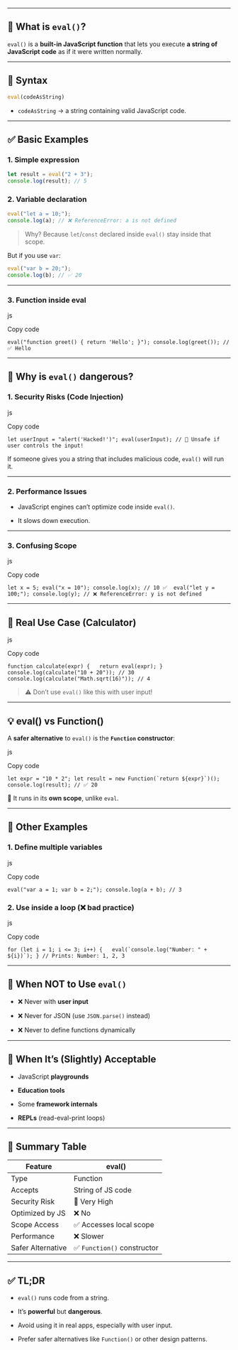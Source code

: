 
---

## 📘 What is `eval()`?

`eval()` is a **built-in JavaScript function** that lets you execute **a string of JavaScript code** as if it were written normally.

---

## 🧠 Syntax

```js
eval(codeAsString)
```

- `codeAsString` → a string containing valid JavaScript code.
    

---

## ✅ Basic Examples

### 1. **Simple expression**

```js
let result = eval("2 + 3");
console.log(result); // 5
```

### 2. **Variable declaration**

```js
eval("let a = 10;");
console.log(a); // ❌ ReferenceError: a is not defined
```

> Why? Because `let`/`const` declared inside `eval()` stay inside that scope.

But if you use `var`:

```js
eval("var b = 20;");
console.log(b); // ✅ 20
```

---

### 3. **Function inside eval**

js

Copy code

`eval("function greet() { return 'Hello'; }"); console.log(greet()); // ✅ Hello`

---

## 🚨 Why is `eval()` dangerous?

### 1. **Security Risks (Code Injection)**

js

Copy code

`let userInput = "alert('Hacked!')"; eval(userInput); // 🚨 Unsafe if user controls the input!`

If someone gives you a string that includes malicious code, `eval()` will run it.

---

### 2. **Performance Issues**

- JavaScript engines can’t optimize code inside `eval()`.
    
- It slows down execution.
    

---

### 3. **Confusing Scope**

js

Copy code

`let x = 5; eval("x = 10"); console.log(x); // 10 ✅  eval("let y = 100;"); console.log(y); // ❌ ReferenceError: y is not defined`

---

## 🔧 Real Use Case (Calculator)

js

Copy code

`function calculate(expr) {   return eval(expr); }  console.log(calculate("10 + 20")); // 30 console.log(calculate("Math.sqrt(16)")); // 4`

> ⚠️ Don’t use `eval()` like this with user input!

---

## 💡 eval() vs Function()

A **safer alternative** to `eval()` is the **`Function` constructor**:

js

Copy code

``let expr = "10 * 2"; let result = new Function(`return ${expr}`)(); console.log(result); // ✅ 20``

🧠 It runs in its **own scope**, unlike `eval`.

---

## 🧪 Other Examples

### 1. Define multiple variables

js

Copy code

`eval("var a = 1; var b = 2;"); console.log(a + b); // 3`

### 2. Use inside a loop (❌ bad practice)

js

Copy code

``for (let i = 1; i <= 3; i++) {   eval(`console.log("Number: " + ${i})`); } // Prints: Number: 1, 2, 3``

---

## 🛑 When NOT to Use `eval()`

- ❌ Never with **user input**
    
- ❌ Never for JSON (use `JSON.parse()` instead)
    
- ❌ Never to define functions dynamically
    

---

## 🧰 When It’s (Slightly) Acceptable

- JavaScript **playgrounds**
    
- **Education tools**
    
- Some **framework internals**
    
- **REPLs** (read-eval-print loops)
    

---

## 🧾 Summary Table

|Feature|eval()|
|---|---|
|Type|Function|
|Accepts|String of JS code|
|Security Risk|🚨 Very High|
|Optimized by JS|❌ No|
|Scope Access|✅ Accesses local scope|
|Performance|❌ Slower|
|Safer Alternative|✅ `Function()` constructor|

---

## ✅ TL;DR

- `eval()` runs code from a string.
    
- It’s **powerful** but **dangerous**.
    
- Avoid using it in real apps, especially with user input.
    
- Prefer safer alternatives like `Function()` or other design patterns.